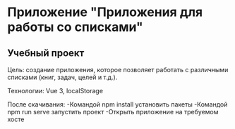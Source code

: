 # Приложение "Приложения для работы со списками"

## Учебный проект

Цель: создание приложения, которое позволяет работать с различными списками (книг, задач, целей и т.д.). 

Технологии: Vue 3, localStorage

После скачивания:
-Командой npm install установить пакеты
-Командой npm run serve запустить проект
-Открыть приложение на требуемом хосте
